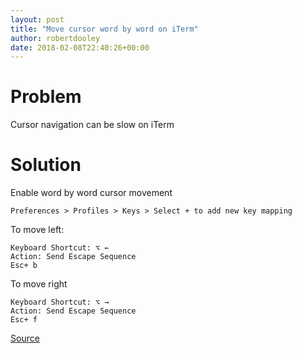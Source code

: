 ```yaml
---
layout: post
title: "Move cursor word by word on iTerm"
author: robertdooley
date: 2018-02-08T22:40:26+00:00
---
```


Problem
===
Cursor navigation can be slow on iTerm

Solution
===
Enable word by word cursor movement

~~~
Preferences > Profiles > Keys > Select + to add new key mapping
~~~


To move left:

~~~
Keyboard Shortcut: ⌥ ←
Action: Send Escape Sequence
Esc+ b
~~~

To move right

~~~
Keyboard Shortcut: ⌥ →
Action: Send Escape Sequence
Esc+ f
~~~


[Source](https://apple.stackexchange.com/questions/154292/iterm-going-one-word-backwards-and-forwards)
